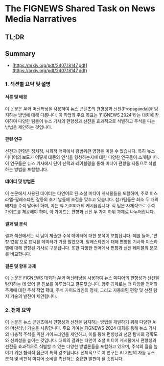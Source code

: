 # The FIGNEWS Shared Task on News Media Narratives
## TL;DR
## Summary
- [https://arxiv.org/pdf/2407.18147.pdf](https://arxiv.org/pdf/2407.18147.pdf)

### 1. 섹션별 요약 및 설명

#### 서론 및 배경 
이 논문은 AI와 머신러닝을 사용하여 뉴스 콘텐츠의 편향성과 선전(Propaganda)을 탐지하는 방법에 대해 다룹니다. 이 작업의 주요 목표는 'FIGNEWS 2024'라는 대회에 참여하여 다양한 팀들이 뉴스 기사의 편향성과 선전을 효과적으로 식별하고 주석을 다는 방법을 제안하는 것입니다.

#### 관련 연구
선전과 편향은 정치적, 사회적 맥락에서 광범위한 영향을 미칠 수 있습니다. 특히 뉴스 미디어의 보도가 어떻게 대중의 인식을 형성하는지에 대한 다양한 연구들이 소개됩니다. 이 연구들은 뉴스 기사에서 단어 선택과 레이블링을 통해 미디어 편향을 자동으로 식별하는 방법을 포함합니다.

#### 데이터 및 방법론
이 논문에서 사용된 데이터는 다언어로 된 소셜 미디어 게시물들을 포함하며, 주로 이스라엘-팔레스타인 갈등의 초기 날들에 초점을 맞추고 있습니다. 참가팀들은 최소 두 개의 배치를 주석 달아야 하며, 이는 약 2,000개의 게시물입니다. 각 팀은 자체적으로 주석 가이드를 제공해야 하며, 이 가이드는 편향과 선전 두 가지 하위 과제로 나누어집니다.

#### 결과 및 분석
결과 섹션에서는 각 팀이 제출한 주석 데이터에 대한 분석이 포함됩니다. 예를 들어, '편향 없음'으로 표시된 데이터가 가장 많았으며, 팔레스타인에 대해 편향된 기사와 이스라엘에 대해 편향된 기사로 구분됩니다. 또한 다양한 언어에서 편향과 선전 레이블의 분포를 비교합니다.

#### 결론 및 향후 과제
이 논문은 FIGNEWS 대회가 AI와 머신러닝을 사용하여 뉴스 미디어의 편향성과 선전을 탐지하는 데 있어 큰 진보를 이루었다고 결론짓습니다. 향후 과제로는 더 다양한 언어와 주제에 대한 주석 작업 확대, 주석 가이드라인의 정제, 그리고 자동화된 편향 및 선전 탐지 기술의 발전이 제안됩니다.

### 2. 전체 요약

이 논문은 뉴스 콘텐츠에서 편향성과 선전을 탐지하는 방법을 개발하기 위해 다양한 AI와 머신러닝 기술을 사용합니다. 주요 기여는 FIGNEWS 2024 대회를 통해 뉴스 기사의 다층적 주석을 위한 가이드라인을 제안하고, 이를 통해 편향성과 선전 탐지의 정확도와 신뢰성을 높이는 것입니다. 대회의 결과는 다언어 소셜 미디어 게시물에서 편향성과 선전을 효과적으로 식별할 수 있는 다양한 방법론들을 포함하고 있으며, 주석의 질을 높이기 위한 협력적 접근이 특히 강조됩니다. 전체적으로 이 연구는 AI 기반의 자동 뉴스 분석 및 비판적 미디어 소비를 촉진하는 중요한 발판이 될 것입니다.